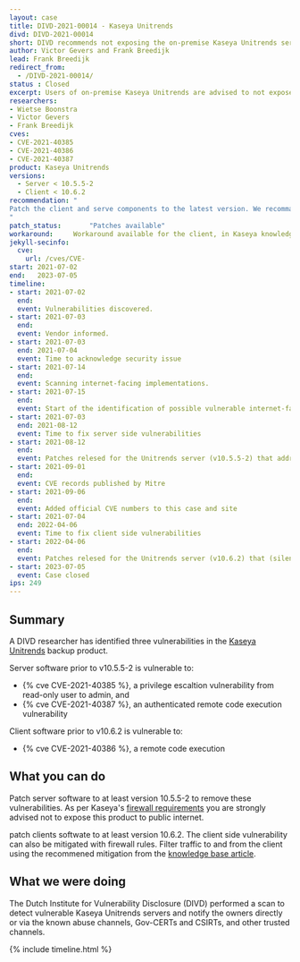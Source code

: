 ```yaml
---
layout: case
title: DIVD-2021-00014 - Kaseya Unitrends
divd: DIVD-2021-00014
short: DIVD recommends not exposing the on-premise Kaseya Unitrends servers to the internet
author: Victor Gevers and Frank Breedijk
lead: Frank Breedijk
redirect_from:
  - /DIVD-2021-00014/
status : Closed
excerpt: Users of on-premise Kaseya Unitrends are advised to not expose this service directly to the internet
researchers:
- Wietse Boonstra
- Victor Gevers
- Frank Breedijk
cves: 
- CVE-2021-40385
- CVE-2021-40386
- CVE-2021-40387
product: Kaseya Unitrends
versions: 
  - Server < 10.5.5-2
  - Client < 10.6.2
recommendation: "
Patch the client and serve components to the latest version. We recommand not tp this service or the clients directly to the internetbut use additional access measures in front of it.
"
patch_status:	 	"Patches available"
workaround:		Workaround available for the client, in Kaseya knowledge base
jekyll-secinfo:
  cve:
    url: /cves/CVE-
start: 2021-07-02
end:   2023-07-05
timeline:
- start: 2021-07-02
  end: 
  event: Vulnerabilities discovered.
- start: 2021-07-03
  end:
  event: Vendor informed.
- start: 2021-07-03
  end: 2021-07-04
  event: Time to acknowledge security issue
- start: 2021-07-14
  end:
  event: Scanning internet-facing implementations.
- start: 2021-07-15
  end:
  event: Start of the identification of possible vulnerable internet-facing systems.
- start: 2021-07-03
  end: 2021-08-12
  event: Time to fix server side vulnerabilities
- start: 2021-08-12
  end:
  event: Patches relesed for the Unitrends server (v10.5.5-2) that address CVE-2021-40385 and CVE-2021-40387
- start: 2021-09-01
  end:
  event: CVE records published by Mitre
- start: 2021-09-06
  end:
  event: Added official CVE numbers to this case and site
- start: 2021-07-04
  end: 2022-04-06
  event: Time to fix client side vulnerabilities
- start: 2022-04-06
  end:   
  event: Patches relesed for the Unitrends server (v10.6.2) that (silently) address CVE-2021-40386
- start: 2023-07-05
  event: Case closed
ips: 249
---
```


## Summary
A DIVD researcher has identified three vulnerabilities in the [Kaseya Unitrends](https://www.unitrends.com/products/enterprise-backup-software) backup product.

Server software prior to v10.5.5-2 is vulnerable to:
* {% cve CVE-2021-40385 %}, a privilege escaltion vulnerability from read-only user to admin, and
* {% cve CVE-2021-40387 %}, an authenticated remote code execution vulnerability

Client software prior to v10.6.2 is vulnerable to: 
* {% cve CVE-2021-40386 %}, a remote code execution


## What you can do
Patch server software to at least version 10.5.5-2 to remove these vulnerabilities. As per Kaseya's [firewall requirements](https://support.unitrends.com/hc/en-us/articles/360013264518) you are strongly advised not to expose this product to public internet.

patch clients softwate to at least version 10.6.2. The client side vulnerability can also be mitigated with firewall rules. Filter traffic to and from the client using the recommened mitigation from the [knowledge base article](https://support.unitrends.com/hc/en-us/articles/4404684084369-RCE-KB). 
 
## What we were doing
The Dutch Institute for Vulnerability Disclosure (DIVD) performed a scan to detect vulnerable Kaseya Unitrends servers and notify the owners directly or via the known abuse channels, Gov-CERTs and CSIRTs, and other trusted channels.


{% include timeline.html %}

